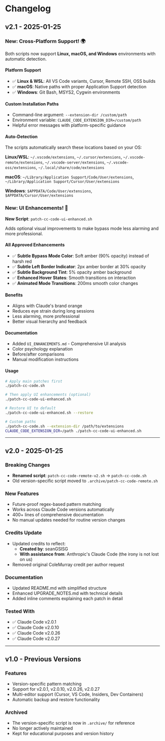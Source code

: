 # Changelog

## v2.1 - 2025-01-25

### New: Cross-Platform Support! 🌍

Both scripts now support **Linux, macOS, and Windows** environments with automatic detection.

#### Platform Support
- ✅ **Linux & WSL**: All VS Code variants, Cursor, Remote SSH, OSS builds
- ✅ **macOS**: Native paths with proper Application Support detection
- ✅ **Windows**: Git Bash, MSYS2, Cygwin environments

#### Custom Installation Paths
- Command-line argument: `--extension-dir /custom/path`
- Environment variable: `CLAUDE_CODE_EXTENSION_DIR=/custom/path`
- Helpful error messages with platform-specific guidance

#### Auto-Detection
The scripts automatically search these locations based on your OS:

**Linux/WSL**: `~/.vscode/extensions`, `~/.cursor/extensions`, `~/.vscode-remote/extensions`, `~/.vscode-server/extensions`, `~/.vscode-oss/extensions`, `~/.local/share/code/extensions`

**macOS**: `~/Library/Application Support/Code/User/extensions`, `~/Library/Application Support/Cursor/User/extensions`

**Windows**: `$APPDATA/Code/User/extensions`, `$APPDATA/Cursor/User/extensions`

### New: UI Enhancements! 🎨

**New Script**: `patch-cc-code-ui-enhanced.sh`

Adds optional visual improvements to make bypass mode less alarming and more professional.

#### All Approved Enhancements
- ✅ **Subtle Bypass Mode Color**: Soft amber (90% opacity) instead of harsh red
- ✅ **Subtle Left Border Indicator**: 2px amber border at 30% opacity
- ✅ **Subtle Background Tint**: 5% opacity amber background
- ✅ **Enhanced Hover States**: Smooth transitions on interaction
- ✅ **Animated Mode Transitions**: 200ms smooth color changes

#### Benefits
- Aligns with Claude's brand orange
- Reduces eye strain during long sessions
- Less alarming, more professional
- Better visual hierarchy and feedback

#### Documentation
- Added `UI_ENHANCEMENTS.md` - Comprehensive UI analysis
- Color psychology explanation
- Before/after comparisons
- Manual modification instructions

#### Usage
```bash
# Apply main patches first
./patch-cc-code.sh

# Then apply UI enhancements (optional)
./patch-cc-code-ui-enhanced.sh

# Restore UI to default
./patch-cc-code-ui-enhanced.sh --restore

# Custom paths
./patch-cc-code.sh --extension-dir /path/to/extensions
CLAUDE_CODE_EXTENSION_DIR=/path ./patch-cc-code-ui-enhanced.sh
```

---

## v2.0 - 2025-01-25

### Breaking Changes
- **Renamed script**: `patch-cc-code-remote-v2.sh` → `patch-cc-code.sh`
- Old version-specific script moved to `.archive/patch-cc-code-remote.sh`

### New Features
- Future-proof regex-based pattern matching
- Works across Claude Code versions automatically
- 400+ lines of comprehensive documentation
- No manual updates needed for routine version changes

### Credits Update
- Updated credits to reflect:
  - **Created by**: seanGSISG
  - **With assistance from**: Anthropic's Claude Code (the irony is not lost on us)
- Removed original ColeMurray credit per author request

### Documentation
- Updated README.md with simplified structure
- Enhanced UPGRADE_NOTES.md with technical details
- Added inline comments explaining each patch in detail

### Tested With
- ✅ Claude Code v2.0.1
- ✅ Claude Code v2.0.10
- ✅ Claude Code v2.0.26
- ✅ Claude Code v2.0.27

---

## v1.0 - Previous Versions

### Features
- Version-specific pattern matching
- Support for v2.0.1, v2.0.10, v2.0.26, v2.0.27
- Multi-editor support (Cursor, VS Code, Insiders, Dev Containers)
- Automatic backup and restore functionality

### Archived
- The version-specific script is now in `.archive/` for reference
- No longer actively maintained
- Kept for educational purposes and version history
